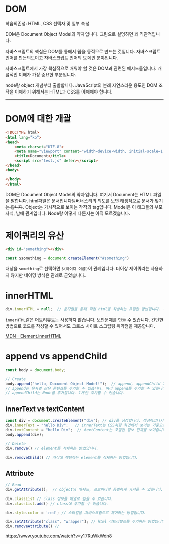 # DOM

학습의존성: HTML, CSS 선택자 및 일부 속성

DOM은 Document Object Model의 약자입니다. 그림으로 설명하면 꽤 직관적입니다.

자바스크립트의 핵심은 DOM를 통해서 웹을 동적으로 만드는 것입니다. 자바스크립트 언어를 만든의도이고 자바스크립트 언어의 도메인 분야입니다.

자바스크립트에서 가장 핵심적으로 배워야 할 것은 DOM과 관련된 메서드들입니다. 개념적인 이해가 가장 중요한 부분입니다.

node랑 object 개념부터 출발합니다. JavaScript의 본래 자연스러운 용도인 DOM 조작을 이해하기 위해서는 HTML과 CSS를 이해해야 합니다.

---

# DOM에 대한 개괄
```html
<!DOCTYPE html>
<html lang="ko">
<head>
    <meta charset="UTF-8">
    <meta name="viewport" content="width=device-width, initial-scale=1.0">
    <title>Document</title>
    <script src="test.js" defer></script>
</head>
<body>

</body>
</html>
```

DOM은 Document Object Model의 약자입니다. 여기서 Document는 HTML 파일을 말합니다. html파일은 문서입니다~~팀버너스리의 의도를 보면 태생적으로 문서가 맞기는 합니다~~. Object는 가시적으로 보이는 각각의 tag입니다. Model은 이 태그들의 부모 자식, 남매 관계입니다. Node랑 어떻게 다른지는 아직 모르겠습니다.




# 제이쿼리의 유산
```html
<div id="something"></div>
```

```js
const $something = document.createElement("#something")
```

대상을 `something`로 선택하면 `$(아이디 이름)`이 관례입니다. 더이상 제이쿼리는 사용하지 않지만 네이밍 방식은 관례로 굳었습니다.



# innerHTML
```JavaScript
div.innerHTML = null;  // 문자열을 통해 직접 html을 작성하는 유일한 방법입니다. 하지만 보안위험이 크기 때문에 자제합니다. 번거롭지만 createElement, append를 활용하도록 합니다.
```

`innerHTML`같은 어트리뷰트는 사용하지 않습니다. 보안문제를 만들 수 있습니다. 간단한 방법으로 코드를 작성할 수 있어서도 크로스 사이트 스크립팅 취약점을 제공합니다.

[MDN - Element.innerHTML](https://developer.mozilla.org/en-US/docs/Web/API/Element/innerHTML)



# append vs appendChild

```js
const body = document.body;

// Create
body.append("hello, Document Object Model!");  // append, appendChild 2가지 가있습니다. 
// append는 문자열 같은 콘텐츠를 추가할 수 있습니다. 여러 append를 추가할 수 있습니다.
// appendChild는 Node를 추가합니다. 1개만 추가할 수 있습니다.
```


## innerText vs textContent
```js
const div = document.createElement("div"); // div를 생성합니다. 생성하고나서는 붙여야 합니다.
div.innerText = "hello Div";   // innerText는 CSS처럼 화면에서 보이는 기준으로 합니다.
div.textContent = "hello Div";  // textContent는 포함된 정보 전체를 보여줍니다. 태그 사이 콘텐츠 정보 모두를 보여줍니다.
body.append(div);
```

```js
// Delete
div.remove() // element를 삭제하는 방법입니다.

div.removeChild() // 자식에 해당하는 element를 삭제하는 방법입니다.


```


## Attribute
```js
// Read
div.getAttribute();  // object의 매서드, 프로퍼티랑 동일하게 가져올 수 있습니다.

div.classList // class 정보를 배열로 받을 수 있습니다.
div.classList.add() // class에 추가할 수 있습니다.

div.style.color = 'red'; // 스타일을 자바스크립트로 제어하는 방법입니다.

div.setAttribute("class", "wrapper"); // html 어트리뷰트를 추가하는 방법입니다.
div.removeAttribute() // 
```



https://www.youtube.com/watch?v=y17RuWkWdn8